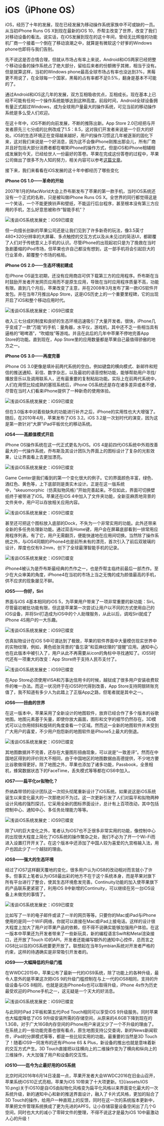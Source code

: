 # iOS（iPhone OS）

iOS，经历了十年的发展，现在已经发展为移动操作系统家族中不可或缺的一员。从当初iPhone Runs OS X到现在最新的iOS 10，乔帮主改变了世界，改变了我们对移动设备的看法。说实话，在iOS发展到现在的这十年间，曾经无比辉煌的功能机厂商一个接着一个倒在了移动浪潮之中，就算是有微软这个好爹的Windows phone也即将与我们告别。

先不说这是否合情合理，但就从市场占有率上来说，Android和iOS两家已经把整个移动设备的操作系统占了绝大部分，留给后来者的份额微乎其微，相当于没有。但是就算这样，当初的Windows phone最高全球市场占有率也没达到3%，黑莓更不用说了，在全球每一个国家，黑莓的占有率都不足0.5%，翻身是基本不可能的了。

通过Android和iOS这几年的发展，双方互相吸收优点，互相成长。现在基本上已经不可能有任何一个操作系统能够达到这种高度。前段时间，Android全球设备拥有量正式超过Windows，成为全球用户量最大的操作系统，可见当前的移动操作系统是多么受人们欢迎。

在这十年中，iOS不断的向前发展，不断的推陈出新。App Store 2.0已经把与开发者原先三七分成的比例改成了1.5：8.5，这对我们开发者来说是一个巨大的好处。iOS的生态环境正在变得越来越好，用户的操作习惯这几年被逐渐的固化下来，这对我们来说是一个好消息，因为这不会像iPhone刚推出那会儿，所有厂商并且好包括大部分消费者都在嘲笑iPhone的操作方式，但是iOS和iPhone相辅相成发展到今天，已经给世人一份最好的答卷。苹果在完成这份答卷的过程中，苹果公司做出了很多不为人知的努力，相关内容可以参考[这篇文章](https://www.zhihu.com/question/39684892)。

接下来，我们来看看在iOS发展的这十年中都经历了哪些变化

**iPhone OS 1.0——革命的开始**

2007年1月的MacWorld大会上乔布斯发布了苹果的第一款手机，当时iOS系统还没有一个正式的名称，只是被叫做iPhone Runs OS X。全世界的同行都觉得这是一个笑话，一个不能更换铃声和壁纸，不能运行后台程序，甚至根本没有第三方应用的手机，怎么好意思被称作“智能手机”？

![](http://img.ithome.com/newsuploadfiles/2015/6/20150620_071136_418.jpg "浅谈iOS系统发展史：iOS9已蝶变")

但一向擅长创新的苹果公司还是让我们见到了许多新奇的玩法，像3.5英寸480\*320分辨率的大屏幕、多点触控的交互方式以及从未见过的简洁UI，都颠覆了人们对于传统意义上手机的认识。尽管iPhone的出现起初只是为了挽救在当时急剧萎缩的iPod市场，但苹果也许自己都没有想到，这一部手机将会引起巨大的行业革命，颠覆整个市场的格局。

**iPhone OS 2.0——生态坏境初建成**

在iPhone OS诞生初期，还没有应用商店可供下载第三方的应用程序。乔布斯在当时鼓励开发者开发网页应用而不是原生应用，导致在当时应用程序质量不高，功能有限。直到几个月后，苹果改变了主意，并在2008年3月发布了第一款iOS软件开发包。并在当年7月推出App Store，这是iOS历史上的一个重要里程碑，它的出现开启了iOS和整个移动应用时代。

![](http://img.ithome.com/newsuploadfiles/2015/6/20150620_071136_477.jpg "浅谈iOS系统发展史：iOS9已蝶变")

收入三七分成的制度和良好的生态环境迅速吸引了大量开发者。很快，iPhone几乎变成了一款“万能”的手机：量角器，水平仪，游戏机，其中还不乏一些相当具有逼格的“喝啤酒”，“吹蜡烛”等游戏。并且在此后的几年中苹果不停地完善App Store的功能。直到现在，App Store里的应用数量都是苹果自己最值得骄傲的地方之一。

**iPhone OS 3.0——再度完善**

iPhone OS 3.0更像是填补前两代系统的空白。例如键盘的横向模式、新邮件和短信的推送通知、彩信、数字杂志，以及最初的语音控制功能，能够帮助用户寻找/播放音乐以及调用联系人，还有最重要的复制粘贴功能。实际上在前两代系统中，人们在用惯比较成熟的塞班系统后，iPhone OS系统还是存在诸多差异或者不便，尽管在当时人们看来iPhone提供了一种新奇的使用体验。

![](http://img.ithome.com/newsuploadfiles/2015/6/20150620_071136_527.jpeg "浅谈iOS系统发展史：iOS9已蝶变")

但在3.0版本中对着些缺失的功能进行补齐之后，iPhone的实用性也大大增强了。随后，在2010年4月，苹果发布了iOS 3.2。iOS 3.2是一次划时代的演变，因为这是第一款针对“大屏”iPad平板优化的移动系统。

**iOS4——高颜值模式开启**

iPhone OS操作系统在这一代正式更名为iOS。iOS 4是前四代iOS系统中外观改善最大的一代操作系统，乔布斯及其设计团队为界面上的图标设计了复杂的光影效果，让让界面看上去更加漂亮。

![](http://img.ithome.com/newsuploadfiles/2015/6/20150620_071136_569.gif "浅谈iOS系统发展史：iOS9已蝶变")

Game Center是我们看到的第一个变化很大的例子。它的界面颜色丰富，绿色、酒红色、黄色等，上下底部则是类实木设计。正是在这一版系统中，“skeuomorphic（仿真拟物风格）”开始完善起来。不仅如此，界面可切换壁纸终于被带进了iOS。苹果还在iOS 4中加入了文件夹功能，全新亚麻质地背景的文件夹中，用户可以存放相关应用内容。

![](http://img.ithome.com/newsuploadfiles/2015/6/20150620_071136_609.png "浅谈iOS系统发展史：iOS9已蝶变")

甚至还可把这个图标放入底部的Dock，不失为一个非常实用的功能。此外还带来全新的多任务处理新功能。通过双击Home键，用户会在屏幕底部看到一排常用应用程序列表。有了它，用户无需翻页，便能快速地在应用间切换。当然除了操作系统之外，与iOS4同期的iPhone4也是前所未有的漂亮，首次引入了前后双玻璃的设计，厚度也仅有9.2mm，创下了全球最薄智能手机的记录。

![](http://img.ithome.com/newsuploadfiles/2015/6/20150620_071136_698.jpg "浅谈iOS系统发展史：iOS9已蝶变")

iPhone4被认为是乔布斯最经典的杰作之一，也是乔帮主临终前最后一部杰作。至少在大众审美的角度，iPhone4在当初的市场上当之无愧的成为颜值最高的手机，供不应求的现象屡见不鲜。

**iOS5——你好，Siri**

界面与iOS 4基本相同的iOS 5，为苹果用户带来了一项非常重要的新功能：Siri。尽管最初被批功能有限，但这是苹果第一次尝试让用户以不同的方式使用自己的iOS设备，并将Siri打造成为iOS中的个人助理服务，从此以后，调戏Siri就成了iPhone 4S用户的一大乐趣。

![](http://img.ithome.com/newsuploadfiles/2015/6/20150620_071136_737.jpg "浅谈iOS系统发展史：iOS9已蝶变")

仿真拟物设计在iOS 5中可谓达到了极致，苹果的软件界面中大量模仿现实世界中的实物纹理，例如，黄色纸张背景的“备忘录”和亚麻纹理的“提醒”应用。通知中心也在此版本中被引入了，用户从此不再需要从icon的角标中寻找通知了。iOS5时代还有一项重大的改变：App Store终于支持人民币支付了。

![](http://img.ithome.com/newsuploadfiles/2015/6/20150620_071136_765.jpg "浅谈iOS系统发展史：iOS9已蝶变")

在App Store必须使用VISA和万事达信用卡的时候，越狱成了很多用户安装收费软件的唯一办法。而这一状况终于在iOS5时代得到改善，App Store支持网银转账充值了，我不知道有多少人为此踏上了正版App之路，但笔者就是其中之一。

**iOS6——扭曲的世界**

在这一版本中，苹果采用了全新设计的地图软件，放弃已经合作了多个版本的谷歌地图。地图元素基于矢量，即使你放大画面，图形和文字的细节仍然存在。3D模式可以让你用倾斜和旋转的角度查看一个区域。然而这一全新的地图软件并未受到广大用户的喜爱，不少用户抱怨新的地图软件是iPhone5上最大的倒退。

![](http://img.ithome.com/newsuploadfiles/2015/6/20150620_071136_804.jpg "浅谈iOS系统发展史：iOS9已蝶变")

其地图数据并不完善，还存在大量图形扭曲现象，可以说是“一致差评”。然而在中国地区得到的评价则大不相同，由于中国地区的地图数据由高德提供，不少地方要比谷歌做得更好。除了地图之外，苹果也添加了诸多功能，Passbook，全景相机，蜂窝数据状态下的FaceTime，丢失模式等等都在iOS6中加入。

**iOS7——扁平化or拟物化？**

乔纳森带领的设计团队这一次彻头彻尾重新设计了iOS系统。如果说这是iOS系统诞生以来变化最大的一次那绝对不为过。这一次更新引发了人们对扁平和拟物两种设计风格的强烈探讨。它采用全新的图标界面设计，总计有上百项改动，其中包括控制中心、通知中心、多任务处理能力等等。

![](http://img.ithome.com/newsuploadfiles/2015/6/20150620_071136_844.jpg "浅谈iOS系统发展史：iOS9已蝶变")

除了UI的巨大变化之外，笔者认为iOS7也不乏很多非常实用的功能，像控制中心的出现很大程度上简化了iOS系统的操作繁杂之处，我们不必为了开一个Wi-Fi而进入设置打开开关了。在这个版本中还添加了中国人较为喜爱的九宫格输入法，用户也因此少了一个越狱的理由。

**iOS8——强大的生态环境**

经过了iOS7这样翻天覆地的变化，很多用户认为iOS8的改动相对而言就小了许多。但事实上笔者认为iOS8最出彩的地方不在于这个系统本身，而是苹果对旗下所有平台进行了整合，使其生态环境愈发完善。Continuity功能的加入使苹果旗下的产品联系更紧密了，利用iOS 8中新增的Continuity，可以继续在另一台iOS设备上未做完的事情了。

![](http://img.ithome.com/newsuploadfiles/2015/6/20150620_071136_870.png "浅谈iOS系统发展史：iOS9已蝶变")

比如写了一半的电子邮件或读了一半的网页等等。只要你的Mac或iPad与iPhone使用的是同一个WiFi网络，你就可以直接在Mac或iPad上接电话。这样的设计很大程度上加大了用户对苹果产品的依赖，但不得不说确实能够加强用户体验。在这一版本中苹果还为开发者带来了一些新玩具，新的编程语言Swift和Metal渲染接口，还开放了Touch ID的API，开发者还能编写额外的通知中心控件，总而言之iOS8比以往的iOS系统要更开放了。联想起在当年Symbian系统对开发者严格的约束，这样的待遇确实是非常吸引开发者的。

**iOS9——大幅降低的升级门槛**

在WWDC2015中，苹果公布了最新一代的iOS9系统，除了功能上的各种升级，最令人意外的是苹果这次把iOS 9的升级门槛控制在与上一代的iOS8相同，支持的升级设备与iOS 8相同，也就是说连iPhone4s也可以取得升级，iPhone 4s作为历史最受欢迎的iPhone手机之一，这无疑是一个天大的好消息。

![](http://img.ithome.com/newsuploadfiles/2015/6/20150620_071136_941.jpg "浅谈iOS系统发展史：iOS9已蝶变")

与此同时iPad 2平板和第五代iPod Touch相同可以享受iOS 9升级服务。同时苹果也大幅度降低了iOS 9升级安装所需的存储空间，从原来的4.6GB下降到现在的1.3GB，对于广大16GB内存空间的iPhone用户来说又少了一个不升级的理由了。在系统上的一些功能完善也很有看点，原生地图支持公交查询，新的News新闻软件，iPad的分屏模式等等，都是一些比较实用的功能。最重要的当然是3D Touch了！随着iOS9一同发布的还有iPhone 6S & Plus，新设备的推出也就是意味着新的交互方式产生。3D Touch直接把以往横向上的二维操作变为了横向和纵向上的三维操作，大大加强了用户和设备的交互性。

**iOS10——迄今为止最好用的iOS系统**

北京时间2016年6月14日凌晨一点，苹果开发者大会WWDC2016在旧金山召开，苹果系统iOS10正式亮相，苹果为iOS 10带来了十大项更新。![](/assets/iOS 10.png)关于iOS10是自iOS由拟物化风格变为扁平化风格以来界面变化最大的一次系统升级，新的通知中心和新的推送界面设计，融入了卡片式风格，更加的贴合了3D Touch的操作，给用户一种直观上的反馈，同时在这一次的系统版本更新中，苹果把文件管理系统换成了更为先进的APFS，让小存储容量设备空闲出了几个G空间，同时也大大的减小了零碎文件的整理，不得不说这才是最为iOS 10中最激动人心的升级！

